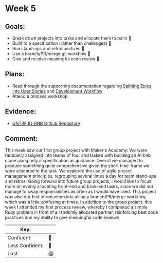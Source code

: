# Week 5
## Goals:

 - Break down projects into tasks and allocate them to pairs 🙅
 - Build to a specification (rather than challenges) 💅
 - Run stand-ups and retrospectives 💅
 - Use a branch/PR/merge git workflow 🙅
 - Give and receive meaningful code review 💅

## Plans:
 -   Read through the supporting documentation regarding [Splitting Epics into User Stories](https://github.com/makersacademy/course/blob/master/pills/splitting_stories.md) and [Development Workflow](https://github.com/makersacademy/course/blob/master/pills/development_workflow.md)
 -   Attend a process workshop
## Evidence:
 - [GNTRF.IO-BNB Github Repository](https://github.com/MykeNuLeng/GNTRF.IO-BNB)
## Comment:
This week saw our first group project with Maker's Academy. We were randomly assigned into teams of four and tasked with building an Airbnb clone using only a specification as guidance. Overall we managed to produce something quite comprehensive given the short time-frame we were allocated to the task. We explored the use of agile project management principles, regrouping several times a day for team stand-ups and retros. Going forward into future group projects, I would like to focus more on evenly allocating front-end and back-end tasks, since we did not manage to swap responsibilities as often as I would have liked. This project was also our first introduction into using a branch/PR/merge workflow, which was a little confusing at times. In addition to the group project, this week I attended my first process review, whereby I completed a simple Ruby problem in front of a randomly allocated partner, reinforcing best code practices and my ability to give meaningful code reviews.

|Key:     ||
|---------------|-----------|
|Confident:     |:nail_care:|
|Less Confident:|:no_good:  |
|Lost:          |:scream:   |
